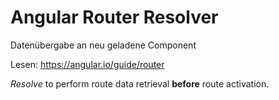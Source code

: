 Angular Router Resolver
=======================

Datenübergabe an neu geladene Component

Lesen: https://angular.io/guide/router

*Resolve* to perform route data retrieval **before** route activation.